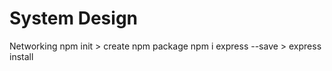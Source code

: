 # System Design

Networking
    npm init > create npm package
    npm i express --save > express install